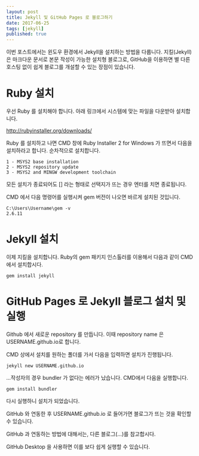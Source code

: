 ```yaml
---
layout: post  
title: Jekyll 및 GitHub Pages 로 블로그하기
date: 2017-06-25  
tags: [jekyll]  
published: true
---
```


이번 포스트에서는 윈도우 환경에서 Jekyll을 설치하는 방법을 다룹니다. 지킬(Jekyll)은 마크다운 문서로 본문 작성이 가능한 설치형 블로그로, GitHub을 이용하면 별 다른 호스팅 없이 쉽게 블로그를 개설할 수 있는 장점이 있습니다.


# Ruby 설치

우선 Ruby 를 설치해야 합니다. 아래 링크에서 시스템에 맞는 파일을 다운받아 설치합니다.

http://rubyinstaller.org/downloads/


Ruby 를 설치하고 나면 CMD 창에 Ruby Installer 2 for Windows 가 뜨면서 다음을 설치하라고 합니다. 순차적으로 설치합니다.

```
1 - MSYS2 base installation
2 - MSYS2 repository update
3 - MSYS2 and MINGW development toolchain
```

모든 설치가 종료되어도 [] 라는 형태로 선택지가 뜨는 경우 엔터를 치면 종료됩니다.


CMD 에서 다음 명령어를 실행시켜 gem 버전이 나오면 바르게 설치된 것입니다.

```
C:\Users\Username\gem -v
2.6.11
```


# Jekyll 설치

이제 지킬을 설치합니다. Ruby의 gem 패키지 인스톨러를 이용해서 다음과 같이 CMD에서 설치합시다.

```
gem install jekyll
```


# GitHub Pages 로 Jekyll 블로그 설치 및 실행

Github 에서 새로운 repository 를 만듭니다.
이때 repository name 은 USERNAME.github.io로 합니다.

CMD 상에서 설치를 원하는 폴더를 가서 다음을 입력하면 설치가 진행됩니다.

```
jekyll new USERNAME.github.io
```

...작성자의 경우 bundler 가 없다는 에러가 났습니다. CMD에서 다음을 실행합니다.

```
gem install bundler
```

다시 실행하니 설치가 되었습니다.

GitHub 와 연동한 후 USERNAME.github.io 로 들어가면 블로그가 뜨는 것을 확인할 수 있습니다.

GitHub 과 연동하는 방법에 대해서는, 다른 블로그(...)를 참고합시다.

GitHub Desktop 을 사용하면 이를 보다 쉽게 실행할 수 있습니다.
